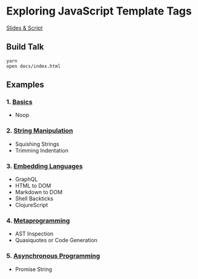 # Exploring JavaScript Template Tags

[Slides & Script](https://hachibu.github.io/exploring-javascript-template-tags/)

## Build Talk

    yarn
    open docs/index.html

## Examples

### 1. [Basics](/src/examples/1-basics/)

  - Noop

### 2. [String Manipulation](/src/examples/2-string-manipulation/)

  - Squishing Strings
  - Trimming Indentation

### 3. [Embedding Languages](/src/examples/3-embedding-languages/)

  - GraphQL
  - HTML to DOM
  - Markdown to DOM
  - Shell Backticks
  - ClojureScript

### 4. [Metaprogramming](/src/examples/4-metaprogramming/)

  - AST Inspection
  - Quasiquotes or Code Generation

### 5. [Asynchronous Programming](/src/examples/5-async-programming/)

  - Promise String
